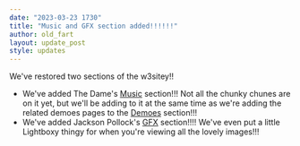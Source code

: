 ```yaml
---
date: "2023-03-23 1730"
title: "Music and GFX section added!!!!!!"
author: old_fart
layout: update_post
style: updates
---
```

We've restored two sections of the w3sitey!!

* We've added The Dame's [Music](../music/) section!!! Not all the chunky chunes are on it yet, but we'll be adding to it at the same time as we're adding the related demoes pages to the [Demoes](../demos/) section!!!
* We've added Jackson Pollock's [GFX](../gfx/) section!!!! We've even put a little Lightboxy thingy for when you're viewing all the lovely images!!!
